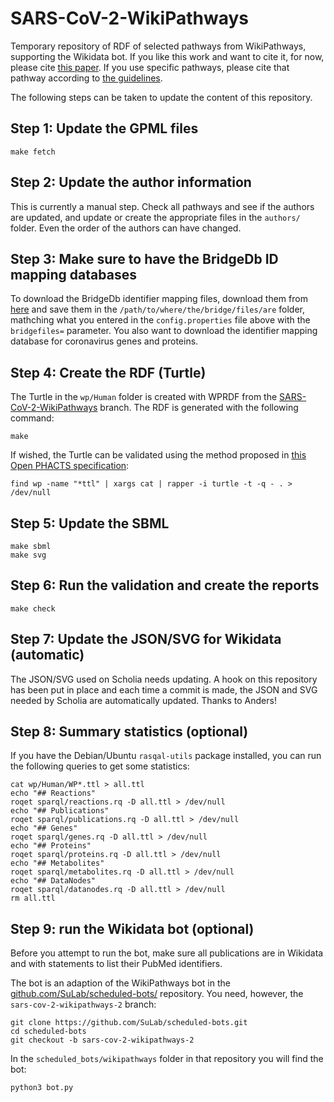 # SARS-CoV-2-WikiPathways

Temporary repository of RDF of selected pathways from WikiPathways, supporting the Wikidata bot.
If you like this work and want to cite it, for now, please cite
[this paper](https://www.nature.com/articles/s41597-020-0477-8). If you use specific pathways,
please cite that pathway according to
[the guidelines](https://www.wikipathways.org/index.php/How_to_cite_WikiPathways).

The following steps can be taken to update the content of this repository.

## Step 1: Update the GPML files

```shell
make fetch
```

## Step 2: Update the author information

This is currently a manual step. Check all pathways and see if the authors are updated,
and update or create the appropriate files in the `authors/` folder. Even the order of
the authors can have changed.

## Step 3: Make sure to have the BridgeDb ID mapping databases

To download the BridgeDb identifier mapping files, download them from
[here](https://bridgedb.github.io/data/gene_database/)
and save them in the `/path/to/where/the/bridge/files/are` folder, mathching what
you entered in the `config.properties` file above with the `bridgefiles=` parameter.
You also want to download the identifier mapping database for coronavirus
genes and proteins.

## Step 4: Create the RDF (Turtle)

The Turtle in the `wp/Human` folder is created with WPRDF from the
[SARS-CoV-2-WikiPathways](https://github.com/wikipathways/GPML2RDF/tree/SARS-CoV-2-WikiPathways)
branch. The RDF is generated with the following command:

```shell
make
```

If wished, the Turtle can be validated using the method proposed in
[this Open PHACTS specification](https://doi.org/10.5281/zenodo.1204478):

```
find wp -name "*ttl" | xargs cat | rapper -i turtle -t -q - . > /dev/null
```

## Step 5: Update the SBML

```shell
make sbml
make svg
```

## Step 6: Run the validation and create the reports

```shell
make check
```

## Step 7: Update the JSON/SVG for Wikidata (automatic)

The JSON/SVG used on Scholia needs updating. A hook on this
repository has been put in place and each time a commit is made,
the JSON and SVG needed by Scholia are automatically updated.
Thanks to Anders!

## Step 8: Summary statistics (optional)

If you have the Debian/Ubuntu `rasqal-utils` package installed, you can run
the following queries to get some statistics:

```shell
cat wp/Human/WP*.ttl > all.ttl
echo "## Reactions"
roqet sparql/reactions.rq -D all.ttl > /dev/null
echo "## Publications"
roqet sparql/publications.rq -D all.ttl > /dev/null
echo "## Genes"
roqet sparql/genes.rq -D all.ttl > /dev/null
echo "## Proteins"
roqet sparql/proteins.rq -D all.ttl > /dev/null
echo "## Metabolites"
roqet sparql/metabolites.rq -D all.ttl > /dev/null
echo "## DataNodes"
roqet sparql/datanodes.rq -D all.ttl > /dev/null
rm all.ttl
```

## Step 9: run the Wikidata bot (optional)

Before you attempt to run the bot, make sure all publications are in Wikidata
and with statements to list their PubMed identifiers.

The bot is an adaption of the WikiPathways bot in the
[github.com/SuLab/scheduled-bots/](https://github.com/SuLab/scheduled-bots.git)
repository. You need, however, the `sars-cov-2-wikipathways-2`
branch:

```shell
git clone https://github.com/SuLab/scheduled-bots.git
cd scheduled-bots
git checkout -b sars-cov-2-wikipathways-2
```

In the `scheduled_bots/wikipathways` folder in that repository you
will find the bot:

```shell
python3 bot.py
```

